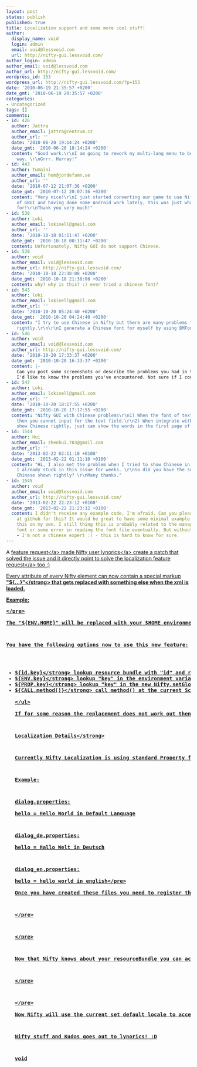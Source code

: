 ```yaml
---
layout: post
status: publish
published: true
title: Localization support and some more cool stuff!
author:
  display_name: void
  login: admin
  email: void@lessvoid.com
  url: http://nifty-gui.lessvoid.com/
author_login: admin
author_email: void@lessvoid.com
author_url: http://nifty-gui.lessvoid.com/
wordpress_id: 153
wordpress_url: http://nifty-gui.lessvoid.com/?p=153
date: '2010-06-19 21:35:57 +0200'
date_gmt: '2010-06-19 20:35:57 +0200'
categories:
- Uncategorized
tags: []
comments:
- id: 426
  author: Jattra
  author_email: jattra@centrum.cz
  author_url: ''
  date: '2010-06-20 19:14:24 +0200'
  date_gmt: '2010-06-20 18:14:24 +0200'
  content: "Good work.\r\nI am going to rework my multi-lang menu to be done in proper
    way. \r\nGrrr. Hurray!"
- id: 443
  author: Tumaini
  author_email: hem@jordefamn.se
  author_url: ''
  date: '2010-07-12 21:07:36 +0200'
  date_gmt: '2010-07-12 20:07:36 +0200'
  content: "Very nice!\r\nI just started converting our game to use Nifty instead
    of GBUI and having done some Android work lately, this was just what I was looking
    for!\r\nThank you very much!"
- id: 538
  author: Loki
  author_email: lokinell@gmail.com
  author_url: ''
  date: '2010-10-18 01:11:47 +0200'
  date_gmt: '2010-10-18 00:11:47 +0200'
  content: Unfortunately, Nifty GUI do not support Chinese.
- id: 539
  author: void
  author_email: void@lessvoid.com
  author_url: http://nifty-gui.lessvoid.com/
  date: '2010-10-18 22:38:08 +0200'
  date_gmt: '2010-10-18 21:38:08 +0200'
  content: why? why is this? :) ever tried a chinese font?
- id: 543
  author: loki
  author_email: lokinell@gmail.com
  author_url: ''
  date: '2010-10-20 05:24:40 +0200'
  date_gmt: '2010-10-20 04:24:40 +0200'
  content: "I try to use Chinese in Nifty but there are many problems to show Chinese
    rightly.\r\n\r\nI generate a Chinese font for myself by using BMFont tool"
- id: 546
  author: void
  author_email: void@lessvoid.com
  author_url: http://nifty-gui.lessvoid.com/
  date: '2010-10-20 17:33:37 +0200'
  date_gmt: '2010-10-20 16:33:37 +0200'
  content: |-
    Can you post some screenshots or describe the problems you had in the sf.net help forum for nifty: https:&#47;&#47;sourceforge.net&#47;projects&#47;nifty-gui&#47;forums&#47;forum&#47;807893
    I'd like to know the problems you've encountered. Not sure if I could help but I'd like to know the problems at least =)
- id: 547
  author: Loki
  author_email: lokinell@gmail.com
  author_url: ''
  date: '2010-10-20 18:17:55 +0200'
  date_gmt: '2010-10-20 17:17:55 +0200'
  content: "Nifty GUI with Chinese problems\r\n1) When the font of text field is Chinese,
    then you cannot input for the text field.\r\n2) When integrate with jME, cannot
    show Chinese rightly, just can show the words in the first page of the font."
- id: 1544
  author: Hui
  author_email: zhenhui.703@gmail.com
  author_url: ''
  date: '2013-02-22 02:11:10 +0100'
  date_gmt: '2013-02-22 01:11:10 +0100'
  content: "Hi, I also met the problem when I tried to show Chinese in nifty.  And
    I already stuck in this issue for weeks. \r\nSo did you have the solution to the
    Chinese shown rightly? \r\nMany thanks."
- id: 1545
  author: void
  author_email: void@lessvoid.com
  author_url: http://nifty-gui.lessvoid.com/
  date: '2013-02-22 22:23:12 +0100'
  date_gmt: '2013-02-22 21:23:12 +0100'
  content: I didn't receive any example code, I'm afraid. Can you please add an issue
    at github for this? It would be great to have some minimal example code to try
    this on my own. I still thing this is probably related to the managment of the
    font or some error in reading the font file eventually. But without an example
    - I'm not a chinese expert :) - this is hard to know for sure.
---
```

<p>A <a href="https:&#47;&#47;sourceforge.net&#47;tracker&#47;?func=detail&amp;aid=2907134&amp;group_id=223898&amp;atid=1059825">feature request<&#47;a> made Nifty user <a href="https:&#47;&#47;sourceforge.net&#47;users&#47;lynorics&#47;">lynorics<&#47;a> create a patch that solved the issue and it directly point to solve the <a href="https:&#47;&#47;sourceforge.net&#47;tracker&#47;?func=detail&amp;aid=2948094&amp;group_id=223898&amp;atid=1059825">localization feature request<&#47;a> too :)</p>
<p>Every attribute of every Nifty element can now contain a special markup <strong>"${...}"<&#47;strong> that gets replaced with something else when the xml is loaded.</p>
<p>Example:</p>
<pre class="brush:xml"><text text="your home directory: ${ENV.HOME}" &#47;><&#47;pre><br />
The "${ENV.HOME}" will be replaced with your $HOME environment variable! :D</p>
<p>You have the following options now to use this new feature:</p>
<ul>
<li><strong>${id.key}<&#47;strong> lookup resource bundle with "id" and request "key" from it. This is explained in more detail below.<&#47;li>
<li><strong>${ENV.key}<&#47;strong> lookup "key" in the environment variables (System.getEnv()) and replace ${ENV.key} with the value received.<&#47;li>
<li><strong>${PROP.key}<&#47;strong> lookup "key" in the new Nifty.setGlobalProperties(Properties) properties or if the properties are not set this will use System.getProperties() to lookup "key"<&#47;li>
<li><strong>${CALL.method()}<&#47;strong> call method() at the current ScreenController and it is replaced with the value that method() returns. method() should return a String in this case.<&#47;li><br />
<&#47;ul><br />
If for some reason the replacement does not work out then nothing is replaced and you'll get the original ${...} String back.</p>
<p><strong>Localization Details<&#47;strong></p>
<p>Currently Nifty Localization is using standard Property file based Resourcebundles. This simply means you can create a property file containing keys that are referenced from the xml files.</p>
<p>Example:</p>
<pre>dialog.properties:<br />
hello = Hello World in Default Language</p>
<p>dialog_de.properties:<br />
hello = Hallo Welt in Deutsch</p>
<p>dialog_en.properties:<br />
hello = hello world in english<&#47;pre><br />
Once you have created these files you need to register the resourceBundle "dialog" with Nifty so that Nifty knows that it exists. You can do that with the new "resourceBundle" tag:</p>
<pre class="brush:xml"><resourceBundle id="dialog" filename="src&#47;main&#47;resources&#47;dialog" &#47;><&#47;pre></p>
<pre lang="xml"><&#47;pre></p>
<p>Now that Nifty knows about your resourceBundle you can access it with the method mentioned above:</p>
<pre class="brush:xml"><text text="${dialog.hello}" &#47;><&#47;pre></p>
<pre lang="xml"><&#47;pre><br />
Now Nifty will use the current set default locale to access the ResourceBundle with the id "dialog" and looks up the value for "hello". If you don't like that Nifty uses the default Locale you can set the Locale that Nifty should use with the "nifty.setLocale(Locale)" method.</p>
<p>Nifty stuff and Kudos goes out to lynorics! :D</p>
<p>void</p>
